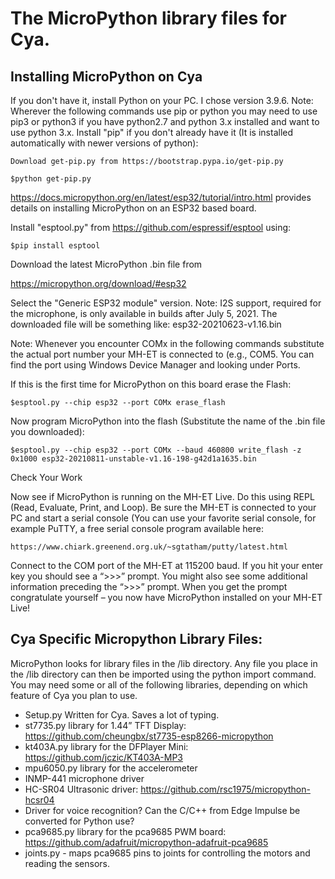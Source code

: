 # The MicroPython library files for Cya.
## Installing MicroPython on Cya
If you don't have it, install Python on your PC. I chose version 3.9.6.
Note: Wherever the following commands use pip or python you may need to use pip3 or python3 if you have python2.7 and python 3.x installed and want to use python 3.x.
Install "pip" if you don't already have it (It is installed automatically with newer versions of python):

	Download get-pip.py from https://bootstrap.pypa.io/get-pip.py
  
	$python get-pip.py

https://docs.micropython.org/en/latest/esp32/tutorial/intro.html provides details on installing MicroPython on an ESP32 based board.

Install "esptool.py" from https://github.com/espressif/esptool using:

	$pip install esptool
  
Download the latest MicroPython .bin file from

https://micropython.org/download/#esp32 

Select the "Generic ESP32 module" version. Note: I2S support, required for the microphone, is only available in builds after July 5, 2021.
The downloaded file will be something like: esp32-20210623-v1.16.bin

Note: Whenever you encounter COMx in the following commands substitute the actual port number your MH-ET is connected to (e.g., COM5. You can find the port using Windows Device Manager and looking under Ports.

If this is the first time for MicroPython on this board erase the Flash:

	$esptool.py --chip esp32 --port COMx erase_flash
  
Now program MicroPython into the flash (Substitute the name of the .bin file you downloaded):

	$esptool.py --chip esp32 --port COMx --baud 460800 write_flash -z 0x1000 esp32-20210811-unstable-v1.16-198-g42d1a1635.bin
  
Check Your Work

Now see if MicroPython is running on the MH-ET Live. Do this using REPL (Read, Evaluate, Print, and Loop). Be sure the MH-ET is connected to your PC and start a serial console (You can use your favorite serial console, for example PuTTY, a free serial console program available here:

	https://www.chiark.greenend.org.uk/~sgtatham/putty/latest.html
  
Connect to the COM port of the MH-ET at 115200 baud. If you hit your enter key you should see a “>>>” prompt. You might also see some additional information preceding the “>>>” prompt. When you get the prompt congratulate yourself – you now have MicroPython installed on your MH-ET Live! 

## Cya Specific Micropython Library Files:

MicroPython looks for library files in the /lib directory. Any file you place in the /lib directory can then be imported using the python import command. You may need some or all of the following libraries, depending on which feature of Cya you plan to use.

- Setup.py  Written for Cya. Saves a lot of typing.
- st7735.py  library for 1.44” TFT Display: https://github.com/cheungbx/st7735-esp8266-micropython
- kt403A.py library for the DFPlayer Mini: https://github.com/jczic/KT403A-MP3
- mpu6050.py library for the accelerometer
- INMP-441 microphone driver
- HC-SR04 Ultrasonic driver: https://github.com/rsc1975/micropython-hcsr04
- Driver for voice recognition? Can the C/C++ from Edge Impulse be converted for Python use?
- pca9685.py library for the pca9685 PWM board: https://github.com/adafruit/micropython-adafruit-pca9685
- joints.py - maps pca9685 pins to joints for controlling the motors and reading the sensors.

